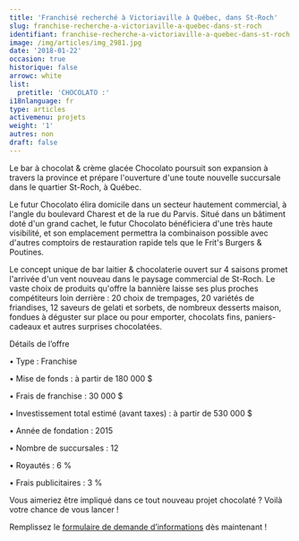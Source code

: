 ```yaml
---
title: 'Franchisé recherché à Victoriaville à Québec, dans St-Roch'
slug: franchise-recherche-a-victoriaville-a-quebec-dans-st-roch
identifiant: franchise-recherche-a-victoriaville-a-quebec-dans-st-roch
image: /img/articles/img_2981.jpg
date: '2018-01-22'
occasion: true
historique: false
arrowc: white
list:
  pretitle: 'CHOCOLATO :'
i18nlanguage: fr
type: articles
activemenu: projets
weight: '1'
autres: non
draft: false
---
```

Le bar à chocolat & crème glacée Chocolato poursuit son expansion à travers la province et prépare l'ouverture d'une toute nouvelle succursale dans le quartier St-Roch, à Québec.

Le futur Chocolato élira domicile dans un secteur hautement commercial, à l'angle du boulevard Charest et de la rue du Parvis. Situé dans un bâtiment doté d'un grand cachet, le futur Chocolato bénéficiera d'une très haute visibilité, et son emplacement permettra la combinaison possible avec d'autres comptoirs de restauration rapide tels que le Frit's Burgers & Poutines. 

Le concept unique de bar laitier & chocolaterie ouvert sur 4 saisons promet l'arrivée d'un vent nouveau dans le paysage commercial de St-Roch. Le vaste choix de produits qu'offre la bannière laisse ses plus proches compétiteurs loin derrière : 20 choix de trempages, 20 variétés de friandises, 12 saveurs de gelati et sorbets, de nombreux desserts maison, fondues à déguster sur place ou pour emporter, chocolats fins, paniers-cadeaux et autres surprises chocolatées.

Détails de l’offre

• Type : Franchise

• Mise de fonds : à partir de 180 000 $

• Frais de franchise : 30 000 $

• Investissement total estimé (avant taxes) : à partir de 530 000 $

• Année de fondation : 2015

• Nombre de succursales : 12

• Royautés : 6 %

• Frais publicitaires : 3 %

Vous aimeriez être impliqué dans ce tout nouveau projet chocolaté ? Voilà votre chance de vous lancer !

Remplissez le [formulaire de demande d’informations](https://www.groupeblanchette.com/devenir-franchise/?franchise=chocolato) dès maintenant !

